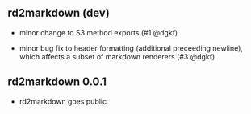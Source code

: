 rd2markdown (dev)
-----------------

* minor change to S3 method exports (#1 @dgkf)

* minor bug fix to header formatting (additional preceeding newline), which
  affects a subset of markdown renderers (#3 @dgkf)

rd2markdown 0.0.1
-----------------

* rd2markdown goes public
